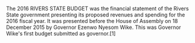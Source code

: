 The 2016 RIVERS STATE BUDGET was the financial statement of the Rivers State government presenting its proposed revenues and spending for the 2016 fiscal year. It was presented before the House of Assembly on 18 December 2015 by Governor Ezenwo Nyesom Wike. This was Governor Wike's first budget submitted as governor.[1]
